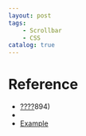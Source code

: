```yaml
---
layout: post
tags: 
    - Scrollbar
    - CSS
catalog: true
---
```



# Reference 

- [????](https://segmentfault.com/a/1190000003708894)894)
- [](https://www.xuanfengge.com/css3-webkit-scrollbar.html)
- [Example](http://www.xuanfengge.com/demo/201311/scroll/css3-scroll.html)